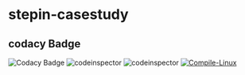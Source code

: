 

# stepin-casestudy
## codacy Badge
![Codacy Badge](https://app.codacy.com/project/badge/Grade/70b9f722f2a24bcba421780d9141a395)
![codeinspector](https://www.code-inspector.com/project/29044/score/svg)
![codeinspector](https://www.code-inspector.com/project/29044/status/svg)
[![Compile-Linux](https://github.com/govardhan4466/stepin-seat-management-system-and-temeperature-management-system/actions/workflows/Compile.yml/badge.svg)](https://github.com/govardhan4466/stepin-seat-management-system-and-temeperature-management-system/actions/workflows/Compile.yml)
